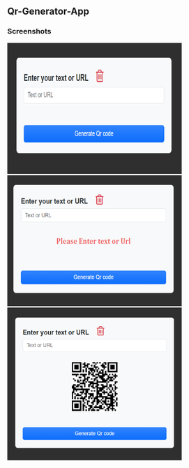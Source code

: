 ## Qr-Generator-App

### Screenshots

<img src="https://github.com/mustafacoban96/Javascript-beginner-projects/blob/master/Qr-Code-App/screenshots/1.png" width="400" height="300" /> <img src="https://github.com/mustafacoban96/Javascript-beginner-projects/blob/master/Qr-Code-App/screenshots/3.png" width="400" height="300" />  <img src="https://github.com/mustafacoban96/Javascript-beginner-projects/blob/master/Qr-Code-App/screenshots/2.png" width="400" height="350" /> 
